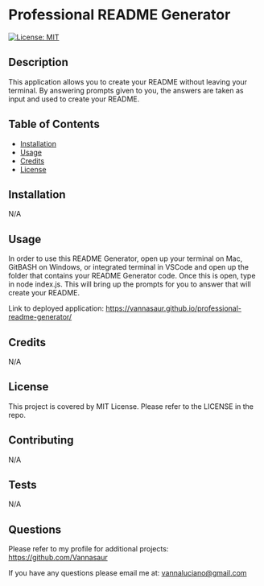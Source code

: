 # Professional README Generator
  [![License: MIT](https://img.shields.io/badge/License-MIT-green.svg)](https://opensource.org/licenses/MIT)
## Description

This application allows you to create your README without leaving your terminal. By answering prompts given to you, the answers are taken as input and used to create your README.

## Table of Contents

  - [Installation](#installation)
  - [Usage](#usage)
  - [Credits](#credits)
  - [License](#license)

## Installation

N/A

## Usage

In order to use this README Generator, open up your terminal on Mac, GitBASH on Windows, or integrated terminal in VSCode and open up the folder that contains your README Generator code. Once this is open, type in node index.js. This will bring up the prompts for you to answer that will create your README.

Link to deployed application: https://vannasaur.github.io/professional-readme-generator/

## Credits

N/A

## License

This project is covered by MIT License. Please refer to the LICENSE in the repo.

## Contributing

N/A

## Tests

N/A

## Questions

Please refer to my profile for additional projects: https://github.com/Vannasaur

If you have any questions please email me at: vannaluciano@gmail.com
